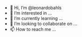 - 👋 Hi, I’m @leonardobahls
- 👀 I’m interested in ...
- 🌱 I’m currently learning ...
- 💞️ I’m looking to collaborate on ...
- 📫 How to reach me ...

<!---
leonardobahls/leonardobahls is a ✨ special ✨ repository because its `README.md` (this file) appears on your GitHub profile.
You can click the Preview link to take a look at your changes.
--->
